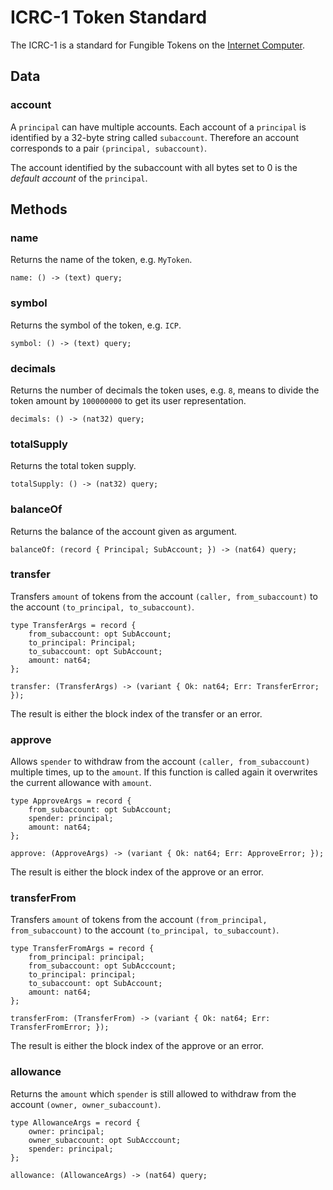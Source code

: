 # ICRC-1 Token Standard

The ICRC-1 is a standard for Fungible Tokens on the [Internet Computer](https://internetcomputer.org).

## Data

### account

A `principal` can have multiple accounts. Each account of a `principal` is identified by a 32-byte string called `subaccount`. Therefore an account corresponds to a pair `(principal, subaccount)`.

The account identified by the subaccount with all bytes set to 0 is the _default account_ of the `principal`.

## Methods

### name

Returns the name of the token, e.g. `MyToken`.

```
name: () -> (text) query;
```

### symbol

Returns the symbol of the token, e.g. `ICP`.

```
symbol: () -> (text) query;
```

### decimals

Returns the number of decimals the token uses, e.g. `8`, means to divide the token amount by `100000000` to get its user representation.

```
decimals: () -> (nat32) query;
```

### totalSupply

Returns the total token supply.

```
totalSupply: () -> (nat32) query;
```

### balanceOf

Returns the balance of the account given as argument.

```
balanceOf: (record { Principal; SubAccount; }) -> (nat64) query;
```

### transfer

Transfers `amount` of tokens from the account `(caller, from_subaccount)` to the account `(to_principal, to_subaccount)`.

```
type TransferArgs = record {
    from_subaccount: opt SubAccount;
    to_principal: Principal;
    to_subaccount: opt SubAccount;
    amount: nat64;
};

transfer: (TransferArgs) -> (variant { Ok: nat64; Err: TransferError; });
```

The result is either the block index of the transfer or an error.

### approve

Allows `spender` to withdraw from the account `(caller, from_subaccount)` multiple times, up to the `amount`. If this function is called again it overwrites the current allowance with `amount`.

```
type ApproveArgs = record {
    from_subaccount: opt SubAccount;
    spender: principal;
    amount: nat64;
};

approve: (ApproveArgs) -> (variant { Ok: nat64; Err: ApproveError; });
```

The result is either the block index of the approve or an error.

### transferFrom

Transfers `amount` of tokens from the account `(from_principal, from_subaccount)` to the account `(to_principal, to_subaccount)`.

```
type TransferFromArgs = record {
    from_principal: principal;
    from_subaccount: opt SubAcccount;
    to_principal: principal;
    to_subaccount: opt SubAccount;
    amount: nat64;
};

transferFrom: (TransferFrom) -> (variant { Ok: nat64; Err: TransferFromError; });
```

The result is either the block index of the approve or an error.

### allowance

Returns the `amount` which `spender` is still allowed to withdraw from the account `(owner, owner_subaccount)`.

```
type AllowanceArgs = record {
    owner: principal;
    owner_subaccount: opt SubAcccount;
    spender: principal;
};

allowance: (AllowanceArgs) -> (nat64) query;
```
